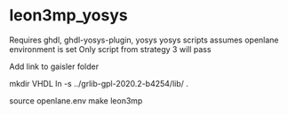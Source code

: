# leon3mp_yosys

Requires ghdl, ghdl-yosys-plugin, yosys
yosys scripts assumes openlane environment is set
Only script from strategy 3 will pass

Add link to gaisler folder

mkdir VHDL
ln -s ../grlib-gpl-2020.2-b4254/lib/ .

source openlane.env
make leon3mp
